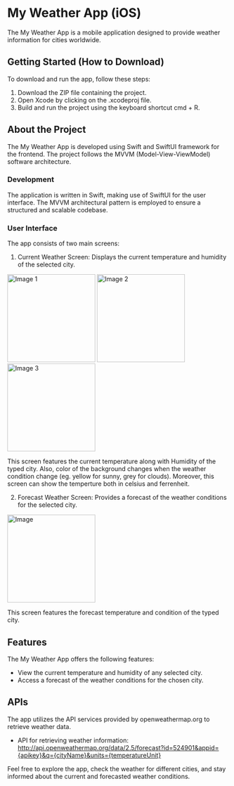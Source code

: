 # My Weather App (iOS)

The My Weather App is a mobile application designed to provide weather information for cities worldwide.

## Getting Started (How to Download)

To download and run the app, follow these steps:

1. Download the ZIP file containing the project.
2. Open Xcode by clicking on the .xcodeproj file.
3. Build and run the project using the keyboard shortcut cmd + R.

## About the Project

The My Weather App is developed using Swift and SwiftUI framework for the frontend. The project follows the MVVM (Model-View-ViewModel) software architecture.

### Development

The application is written in Swift, making use of SwiftUI for the user interface. The MVVM architectural pattern is employed to ensure a structured and scalable codebase.

### User Interface

The app consists of two main screens:

1. Current Weather Screen: Displays the current temperature and humidity of the selected city.
<img src="https://github.com/runners008/Proudia-WeatherApp/assets/57987228/e89ec82d-c30f-497e-8bd0-84b186f6b557" alt="Image 1" style="width: 200px;">
<img src="https://github.com/runners008/Proudia-WeatherApp/assets/57987228/33ddf79b-98ad-4163-9c59-5bf3eaca8c99" alt="Image 2" style="width: 200px;">
<img src="https://github.com/runners008/Proudia-WeatherApp/assets/57987228/600f57f7-e163-4f86-913f-29203b0d0580" alt="Image 3" style="width: 200px;">

This screen features the current temperature along with Humidity of the typed city. Also, color of the background changes when the weather condition change (eg. yellow for sunny, grey for clouds). Moreover, this screen can show the temperture both in celsius and ferrenheit.

2. Forecast Weather Screen: Provides a forecast of the weather conditions for the selected city.
<img src="https://github.com/runners008/Proudia-WeatherApp/assets/57987228/69b3153d-ade3-4b52-b580-58a61f0cc22f" alt="Image" style="width: 200px;">

This screen features the forecast temperature and condition of the typed city.

## Features

The My Weather App offers the following features:

- View the current temperature and humidity of any selected city.
- Access a forecast of the weather conditions for the chosen city.

## APIs

The app utilizes the API services provided by openweathermap.org to retrieve weather data.

- API for retrieving weather information: http://api.openweathermap.org/data/2.5/forecast?id=524901&appid={apikey}&q={cityName}&units={temperatureUnit}

Feel free to explore the app, check the weather for different cities, and stay informed about the current and forecasted weather conditions.
